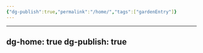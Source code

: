 ```yaml
---
{"dg-publish":true,"permalink":"/home/","tags":["gardenEntry"]}
---
```


---
dg-home: true
dg-publish: true
---
